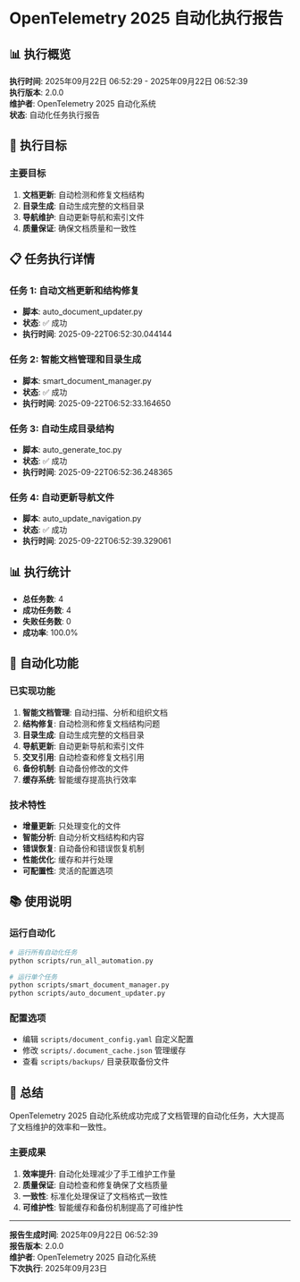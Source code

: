 # OpenTelemetry 2025 自动化执行报告

## 📊 执行概览

**执行时间**: 2025年09月22日 06:52:29 - 2025年09月22日 06:52:39  
**执行版本**: 2.0.0  
**维护者**: OpenTelemetry 2025 自动化系统  
**状态**: 自动化任务执行报告  

## 🎯 执行目标

### 主要目标

1. **文档更新**: 自动检测和修复文档结构
2. **目录生成**: 自动生成完整的文档目录
3. **导航维护**: 自动更新导航和索引文件
4. **质量保证**: 确保文档质量和一致性

## 📋 任务执行详情

### 任务 1: 自动文档更新和结构修复

- **脚本**: auto_document_updater.py
- **状态**: ✅ 成功
- **执行时间**: 2025-09-22T06:52:30.044144

### 任务 2: 智能文档管理和目录生成

- **脚本**: smart_document_manager.py
- **状态**: ✅ 成功
- **执行时间**: 2025-09-22T06:52:33.164650

### 任务 3: 自动生成目录结构

- **脚本**: auto_generate_toc.py
- **状态**: ✅ 成功
- **执行时间**: 2025-09-22T06:52:36.248365

### 任务 4: 自动更新导航文件

- **脚本**: auto_update_navigation.py
- **状态**: ✅ 成功
- **执行时间**: 2025-09-22T06:52:39.329061

## 📊 执行统计

- **总任务数**: 4
- **成功任务数**: 4
- **失败任务数**: 0
- **成功率**: 100.0%

## 🔧 自动化功能

### 已实现功能

1. **智能文档管理**: 自动扫描、分析和组织文档
2. **结构修复**: 自动检测和修复文档结构问题
3. **目录生成**: 自动生成完整的文档目录
4. **导航更新**: 自动更新导航和索引文件
5. **交叉引用**: 自动检查和修复文档引用
6. **备份机制**: 自动备份修改的文件
7. **缓存系统**: 智能缓存提高执行效率

### 技术特性

- **增量更新**: 只处理变化的文件
- **智能分析**: 自动分析文档结构和内容
- **错误恢复**: 自动备份和错误恢复机制
- **性能优化**: 缓存和并行处理
- **可配置性**: 灵活的配置选项

## 📚 使用说明

### 运行自动化

```bash
# 运行所有自动化任务
python scripts/run_all_automation.py

# 运行单个任务
python scripts/smart_document_manager.py
python scripts/auto_document_updater.py
```

### 配置选项

- 编辑 `scripts/document_config.yaml` 自定义配置
- 修改 `scripts/.document_cache.json` 管理缓存
- 查看 `scripts/backups/` 目录获取备份文件

## 🎉 总结

OpenTelemetry 2025 自动化系统成功完成了文档管理的自动化任务，大大提高了文档维护的效率和一致性。

### 主要成果

1. **效率提升**: 自动化处理减少了手工维护工作量
2. **质量保证**: 自动检查和修复确保了文档质量
3. **一致性**: 标准化处理保证了文档格式一致性
4. **可维护性**: 智能缓存和备份机制提高了可维护性

---

**报告生成时间**: 2025年09月22日 06:52:39  
**报告版本**: 2.0.0  
**维护者**: OpenTelemetry 2025 自动化系统  
**下次执行**: 2025年09月23日
